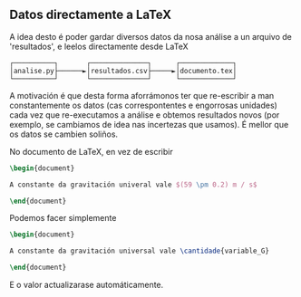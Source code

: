 ## Datos directamente a LaTeX


A idea desto é poder gardar diversos datos da nosa análise a un arquivo de
'resultados', e leelos directamente desde LaTeX
```
┌──────────┐       ┌──────────────┐      ┌─────────────┐
│analise.py├──────►│resultados.csv├─────►│documento.tex│
└──────────┘       └──────────────┘      └─────────────┘
```
A motivación é que desta forma aforrámonos ter que re-escribir a man
constantemente os datos (cas correspontentes e engorrosas unidades) cada vez
que re-executamos a análise e obtemos resultados novos (por exemplo, se
cambiamos de idea nas incertezas que usamos). É mellor que os datos se cambien
soliños. 

No documento de LaTeX, en vez de escribir

```latex
\begin{document}

A constante da gravitación univeral vale $(59 \pm 0.2) m / s$

\end{document}
```
Podemos facer simplemente
```latex
\begin{document}

A constante da gravitación universal vale \cantidade{variable_G}

\end{document}
```
E o valor actualizarase automáticamente.

